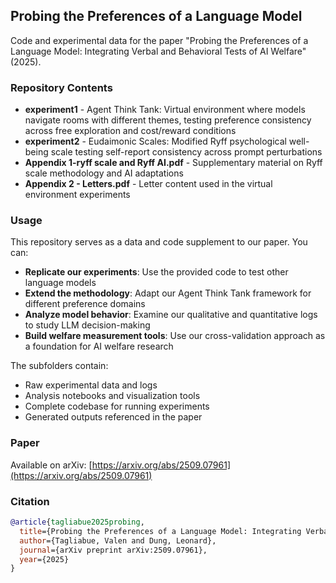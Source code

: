 ## Probing the Preferences of a Language Model

Code and experimental data for the paper "Probing the Preferences of a Language Model: Integrating Verbal and Behavioral Tests of AI Welfare" (2025).

### Repository Contents

- **experiment1** - Agent Think Tank: Virtual environment where models navigate rooms with different themes, testing preference consistency across free exploration and cost/reward conditions
- **experiment2** - Eudaimonic Scales: Modified Ryff psychological well-being scale testing self-report consistency across prompt perturbations  
- **Appendix 1-ryff scale and Ryff AI.pdf** - Supplementary material on Ryff scale methodology and AI adaptations
- **Appendix 2 - Letters.pdf** - Letter content used in the virtual environment experiments

### Usage

This repository serves as a data and code supplement to our paper. You can:

- **Replicate our experiments**: Use the provided code to test other language models
- **Extend the methodology**: Adapt our Agent Think Tank framework for different preference domains
- **Analyze model behavior**: Examine our qualitative and quantitative logs to study LLM decision-making
- **Build welfare measurement tools**: Use our cross-validation approach as a foundation for AI welfare research

The subfolders contain:
- Raw experimental data and logs
- Analysis notebooks and visualization tools  
- Complete codebase for running experiments
- Generated outputs referenced in the paper

### Paper

Available on arXiv: [https://arxiv.org/abs/2509.07961](https://arxiv.org/abs/2509.07961)

### Citation

```bibtex
@article{tagliabue2025probing,
  title={Probing the Preferences of a Language Model: Integrating Verbal and Behavioral Tests of AI Welfare},
  author={Tagliabue, Valen and Dung, Leonard},
  journal={arXiv preprint arXiv:2509.07961},
  year={2025}
}

